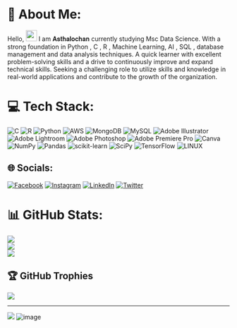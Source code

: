# 💫 About Me:
Hello, <img src="https://media.giphy.com/media/hvRJCLFzcasrR4ia7z/giphy.gif" width="25px"> I am 𝐀𝐬𝐭𝐡𝐚𝐥𝐨𝐜𝐡𝐚𝐧 currently studying Msc Data Science.
With a strong foundation in Python , C , R ,  Machine Learning, AI , SQL , database management and data analysis techniques. 
A quick learner with excellent problem-solving skills and a drive to continuously improve and expand technical skills.
Seeking a challenging role to utilize skills and knowledge in real-world applications and contribute to the growth of the organization.


# 💻 Tech Stack:
![C](https://img.shields.io/badge/c-%2300599C.svg?style=plastic&logo=c&logoColor=white) ![R](https://img.shields.io/badge/r-%23276DC3.svg?style=plastic&logo=r&logoColor=white) ![Python](https://img.shields.io/badge/python-3670A0?style=plastic&logo=python&logoColor=ffdd54) ![AWS](https://img.shields.io/badge/AWS-%23FF9900.svg?style=plastic&logo=amazon-aws&logoColor=white) ![MongoDB](https://img.shields.io/badge/MongoDB-%234ea94b.svg?style=plastic&logo=mongodb&logoColor=white) ![MySQL](https://img.shields.io/badge/mysql-%2300f.svg?style=plastic&logo=mysql&logoColor=white) ![Adobe Illustrator](https://img.shields.io/badge/adobeillustrator-%23FF9A00.svg?style=plastic&logo=adobeillustrator&logoColor=white) ![Adobe Lightroom](https://img.shields.io/badge/Adobe%20Lightroom-31A8FF.svg?style=plastic&logo=Adobe%20Lightroom&logoColor=white) ![Adobe Photoshop](https://img.shields.io/badge/adobephotoshop-%2331A8FF.svg?style=plastic&logo=adobephotoshop&logoColor=white) ![Adobe Premiere Pro](https://img.shields.io/badge/Adobe%20Premiere%20Pro-9999FF.svg?style=plastic&logo=Adobe%20Premiere%20Pro&logoColor=white) ![Canva](https://img.shields.io/badge/Canva-%2300C4CC.svg?style=plastic&logo=Canva&logoColor=white) ![NumPy](https://img.shields.io/badge/numpy-%23013243.svg?style=plastic&logo=numpy&logoColor=white) ![Pandas](https://img.shields.io/badge/pandas-%23150458.svg?style=plastic&logo=pandas&logoColor=white) ![scikit-learn](https://img.shields.io/badge/scikit--learn-%23F7931E.svg?style=plastic&logo=scikit-learn&logoColor=white) ![SciPy](https://img.shields.io/badge/SciPy-%230C55A5.svg?style=plastic&logo=scipy&logoColor=%white) ![TensorFlow](https://img.shields.io/badge/TensorFlow-%23FF6F00.svg?style=plastic&logo=TensorFlow&logoColor=white) ![LINUX](https://img.shields.io/badge/Linux-FCC624?style=plastic&logo=linux&logoColor=black)

## 🌐 Socials:
[![Facebook](https://img.shields.io/badge/Facebook-%231877F2.svg?logo=Facebook&logoColor=white)](https://facebook.com/asthalochan.mohanta) [![Instagram](https://img.shields.io/badge/Instagram-%23E4405F.svg?logo=Instagram&logoColor=white)](https://instagram.com/_asthalochan_) [![LinkedIn](https://img.shields.io/badge/LinkedIn-%230077B5.svg?logo=linkedin&logoColor=white)](https://linkedin.com/in/asthalochan-mohanta) [![Twitter](https://img.shields.io/badge/Twitter-%231DA1F2.svg?logo=Twitter&logoColor=white)](https://twitter.com/asthalochan) 

# 📊 GitHub Stats:
![](https://github-readme-stats.vercel.app/api?username=asthalochan&theme=jolly&hide_border=false&include_all_commits=true&count_private=false)<br/>
![](https://github-readme-streak-stats.herokuapp.com/?user=asthalochan&theme=jolly&hide_border=false)<br/>
![](https://github-readme-stats.vercel.app/api/top-langs/?username=asthalochan&theme=jolly&hide_border=false&include_all_commits=true&count_private=false&layout=compact)

## 🏆 GitHub Trophies
![](https://github-profile-trophy.vercel.app/?username=asthalochan&theme=onedark&no-frame=true&no-bg=true&margin-w=4)

---
[![](https://visitcount.itsvg.in/api?id=asthalochan&icon=0&color=0)](https://visitcount.itsvg.in)
![image](https://149695847.v2.pressablecdn.com/wp-content/uploads/2019/02/Digital-Marketing-Write-For-Us.gif)
<!-- Proudly created with GPRM ( https://gprm.itsvg.in ) -->
